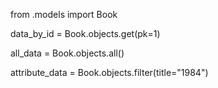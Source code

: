 from .models import Book

data_by_id = Book.objects.get(pk=1)

all_data = Book.objects.all()

attribute_data = Book.objects.filter(title="1984")
